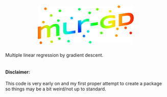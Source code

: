 <h1 align="center"> 
  <img src="https://raw.githubusercontent.com/DrSolidDevil/mlr-gd/main/logo.png" width="300">
  <br>
</h1>

Multiple linear regression by gradient descent.
<br><br>
<h4>Disclaimer:</h4>
This code is very early on and my first proper attempt to create a package so things may be a bit weird/not up to standard.


